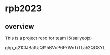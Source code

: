 # rpb2023

## overview

This is a project repo for team 15(sallyeojo)

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
